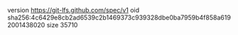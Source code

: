 version https://git-lfs.github.com/spec/v1
oid sha256:4c6429e8cb2ad6539c2b1469373c939328dbe0ba7959b4f858a6192001438020
size 35710

